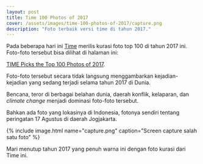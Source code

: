 ```yaml
---
layout: post
title: Time 100 Photos of 2017
cover: /assets/images/time-100-photos-of-2017/capture.png
description: "Foto terbaik versi time di tahun 2017."
---
```


Pada beberapa hari ini [Time](http://time.com) merilis kurasi foto top 100 di tahun 2017 ini. Foto-foto tersebut bisa dilihat di halaman ini: 

[TIME Picks the Top 100 Photos of 2017](http://time.com/top-100-photos-of-2017/). 

Foto-foto tersebut secara tidak langsung menggambarkan kejadian-kejadian yang sedang terjadi selama tahun 2017 di Dunia. 

Bencana, teror di berbagai belahan dunia, daerah konflik, kelaparan, dan *climate change* menjadi dominasi foto-foto tersebut. 

Bahkan ada foto yang lokasinya di Indonesia, fotonya sendiri tentang peringatan 17 Agustus di daerah Jogjakarta. 

{% include image.html name="capture.png" caption="Screen capture salah satu foto" %}

Mari menutup tahun 2017 yang penuh warna ini dengan foto kurasi dari Time ini.

